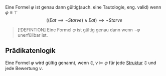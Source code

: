 Eine Formel $\varphi$ ist genau dann gültig(auch. eine Tautologie, eng. valid) wenn $\varphi \equiv \top$
$$((Eat \implies \neg Starve) \land Eat) \implies \neg Starve$$


>[!DEFINTION]
>Eine Formel $\varphi$ ist gültig genau dann wenn $\neg \varphi$ unerfüllbar ist.

## Prädikatenlogik

Eine Formel $\varphi$ wird gültig genannt, wenn $\mathfrak S, \nu \vDash \varphi$ für   jede [Struktur](Struktur.md) $\mathfrak S$ und jede Bewertung $\nu$. 